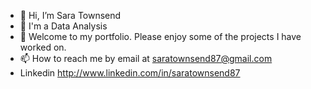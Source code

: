 - 👋 Hi, I’m Sara Townsend
- 👀 I'm a Data Analysis
- 💪 Welcome to my portfolio. Please enjoy some of the projects I have worked on.
- 📫 How to reach me by email at saratownsend87@gmail.com
- Linkedin http://www.linkedin.com/in/saratownsend87 

<!---
SaraMTownsend87/SaraMTownsend87 is a ✨ special ✨ repository because its `README.md` (this file) appears on your GitHub profile.
You can click the Preview link to take a look at your changes.
--->
